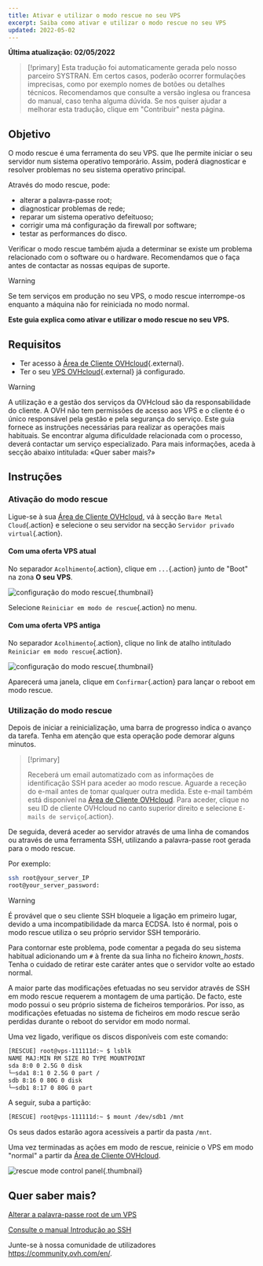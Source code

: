 ```yaml
---
title: Ativar e utilizar o modo rescue no seu VPS
excerpt: Saiba como ativar e utilizar o modo rescue no seu VPS
updated: 2022-05-02
---
```


**Última atualização: 02/05/2022**

> [!primary]
> Esta tradução foi automaticamente gerada pelo nosso parceiro SYSTRAN. Em certos casos, poderão ocorrer formulações imprecisas, como por exemplo nomes de botões ou detalhes técnicos. Recomendamos que consulte a versão inglesa ou francesa do manual, caso tenha alguma dúvida. Se nos quiser ajudar a melhorar esta tradução, clique em "Contribuir" nesta página.
>

## Objetivo

O modo rescue é uma ferramenta do seu VPS. que lhe permite iniciar o seu servidor num sistema operativo temporário. Assim, poderá diagnosticar e resolver problemas no seu sistema operativo principal. 

Através do modo rescue, pode:

  - alterar a palavra-passe root;
  - diagnosticar problemas de rede;
  - reparar um sistema operativo defeituoso;
  - corrigir uma má configuração da firewall por software;
  - testar as performances do disco.

Verificar o modo rescue também ajuda a determinar se existe um problema relacionado com o software ou o hardware. Recomendamos que o faça antes de contactar as nossas equipas de suporte.

> [!warning]
>
> Se tem serviços em produção no seu VPS, o modo rescue interrompe-os enquanto a máquina não for reiniciada no modo normal.
> 

**Este guia explica como ativar e utilizar o modo rescue no seu VPS.**

## Requisitos

- Ter acesso à [Área de Cliente OVHcloud](https://www.ovh.com/auth/?action=gotomanager&from=https://www.ovh.pt/&ovhSubsidiary=pt){.external}.
- Ter o seu [VPS OVHcloud](https://www.ovhcloud.com/pt/vps/){.external} já configurado.

> [!warning]
>
> A utilização e a gestão dos serviços da OVHcloud são da responsabilidade do cliente. A OVH não tem permissões de acesso aos VPS e o cliente é o único responsável pela gestão e pela segurança do serviço. Este guia fornece as instruções necessárias para realizar as operações mais habituais. Se encontrar alguma dificuldade relacionada com o processo, deverá contactar um serviço especializado. Para mais informações, aceda à secção abaixo intitulada: «Quer saber mais?»
> 

## Instruções

### Ativação do modo rescue

Ligue-se à sua [Área de Cliente OVHcloud](https://www.ovh.com/auth/?action=gotomanager&from=https://www.ovh.pt/&ovhSubsidiary=pt), vá à secção `Bare Metal Cloud`{.action} e selecione o seu servidor na secção `Servidor privado virtual`{.action}.

#### Com uma oferta VPS atual

No separador `Acolhimento`{.action}, clique em `...`{.action} junto de "Boot" na zona **O seu VPS**.

![configuração do modo rescue](images/rescue_new.png){.thumbnail}

Selecione `Reiniciar em modo de rescue`{.action} no menu.

#### Com uma oferta VPS antiga

No separador `Acolhimento`{.action}, clique no link de atalho intitulado `Reiniciar em modo rescue`{.action}.

![configuração do modo rescue](images/rescue_legacy.png){.thumbnail}

Aparecerá uma janela, clique em `Confirmar`{.action} para lançar o reboot em modo rescue.

### Utilização do modo rescue

Depois de iniciar a reinicialização, uma barra de progresso indica o avanço da tarefa. Tenha em atenção que esta operação pode demorar alguns minutos.

> [!primary]
>
> Receberá um email automatizado com as informações de identificação SSH para aceder ao modo rescue. Aguarde a receção do e-mail antes de tomar qualquer outra medida. Este e-mail também está disponível na [Área de Cliente OVHcloud](https://www.ovh.com/auth/?action=gotomanager&from=https://www.ovh.pt/&ovhSubsidiary=pt). Para aceder, clique no seu ID de cliente OVHcloud no canto superior direito e selecione `E-mails de serviço`{.action}.
>

De seguida, deverá aceder ao servidor através de uma linha de comandos ou através de uma ferramenta SSH, utilizando a palavra-passe root gerada para o modo rescue.

Por exemplo:

```bash
ssh root@your_server_IP
root@your_server_password:
```

> [!warning]
> 
> É provável que o seu cliente SSH bloqueie a ligação em primeiro lugar, devido a uma incompatibilidade da marca ECDSA. Isto é normal, pois o modo rescue utiliza o seu próprio servidor SSH temporário.
>
> Para contornar este problema, pode comentar a pegada do seu sistema habitual adicionando um `#` à frente da sua linha no ficheiro *known_hosts*. Tenha o cuidado de retirar este caráter antes que o servidor volte ao estado normal.
>
A maior parte das modificações efetuadas no seu servidor através de SSH em modo rescue requerem a montagem de uma partição. De facto, este modo possui o seu próprio sistema de ficheiros temporários. Por isso, as modificações efetuadas no sistema de ficheiros em modo rescue serão perdidas durante o reboot do servidor em modo normal.

Uma vez ligado, verifique os discos disponíveis com este comando:

```bash
[RESCUE] root@vps-111111d:~ $ lsblk
NAME MAJ:MIN RM SIZE RO TYPE MOUNTPOINT
sda 8:0 0 2.5G 0 disk
└─sda1 8:1 0 2.5G 0 part /
sdb 8:16 0 80G 0 disk
└─sdb1 8:17 0 80G 0 part
```

A seguir, suba a partição:

```bash
[RESCUE] root@vps-111111d:~ $ mount /dev/sdb1 /mnt
```

Os seus dados estarão agora acessíveis a partir da pasta `/mnt`.

Uma vez terminadas as ações em modo de rescue, reinicie o VPS em modo "normal" a partir da [Área de Cliente OVHcloud](https://www.ovh.com/auth/?action=gotomanager&from=https://www.ovh.pt/&ovhSubsidiary=pt).

![rescue mode control panel](images/rescue_exit.png){.thumbnail}

## Quer saber mais?

[Alterar a palavra-passe root de um VPS](/pages/bare_metal_cloud/virtual_private_servers/root_password)

[Consulte o manual Introdução ao SSH](/pages/bare_metal_cloud/dedicated_servers/ssh_introduction)

Junte-se à nossa comunidade de utilizadores <https://community.ovh.com/en/>.
